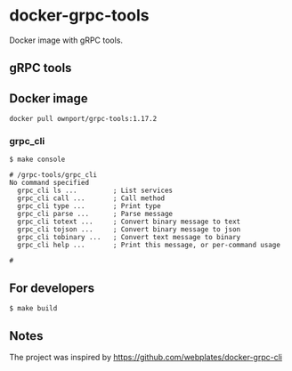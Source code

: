 # docker-grpc-tools

Docker image with gRPC tools. 

## gRPC tools

## Docker image
```
docker pull ownport/grpc-tools:1.17.2
```

### grpc_cli

```
$ make console 

# /grpc-tools/grpc_cli 
No command specified
  grpc_cli ls ...         ; List services
  grpc_cli call ...       ; Call method
  grpc_cli type ...       ; Print type
  grpc_cli parse ...      ; Parse message
  grpc_cli totext ...     ; Convert binary message to text
  grpc_cli tojson ...     ; Convert binary message to json
  grpc_cli tobinary ...   ; Convert text message to binary
  grpc_cli help ...       ; Print this message, or per-command usage

# 
```

## For developers
```
$ make build
```

## Notes

The project was inspired by https://github.com/webplates/docker-grpc-cli
